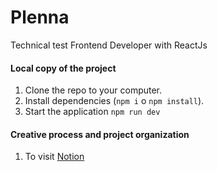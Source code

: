 # Plenna
Technical test Frontend Developer with ReactJs


#### Local copy of the project

1.  Clone the repo to your computer.
2.  Install dependencies (`npm i` o `npm install`).
3.  Start the application `npm run dev`

#### Creative process and project organization

1. To visit [Notion](https://www.notion.so/PLENNA-2c918e3ce7114a6397cc3d23832f2548
) 
